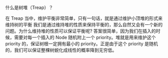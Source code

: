 什么是树堆（Treap）？

在 Treap 当中，维护平衡非常简单，只有一句话，就是通过维护小顶堆的形式来维持树的平衡
我们是通过维持堆的性质来保持平衡的，那么自然又会有一个新的问题。为什么维持堆的性质可以保证平衡呢?
答案很简单，因为我们在插入的时候，需要对每一个插入的 Node 随机附上一个 priority。堆就是用来维护这个 priority 的，保证树根一定拥有最小的 priority。正是由于这个 priority 是随机的，我们可以保证整棵树蜕化成线性的概率降到无穷低。
